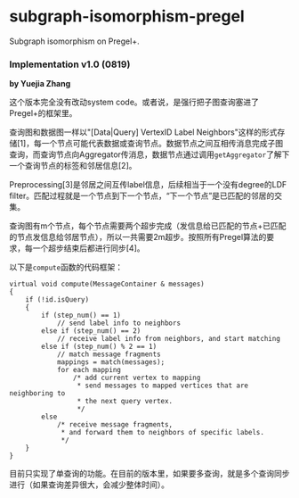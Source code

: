 # subgraph-isomorphism-pregel
Subgraph isomorphism on Pregel+.

### Implementation v1.0 (0819) 
**by Yuejia Zhang**

这个版本完全没有改动system code。或者说，是强行把子图查询塞进了Pregel+的框架里。

查询图和数据图一样以"[Data|Query] VertexID Label Neighbors"这样的形式存储[1]，每一个节点可能代表数据或查询节点。数据节点之间互相传消息完成子图查询，而查询节点向Aggregator传消息，数据节点通过调用`getAggregator`了解下一个查询节点的标签和邻居信息[2]。

Preprocessing[3]是邻居之间互传label信息，后续相当于一个没有degree的LDF filter。匹配过程就是一个节点到下一个节点，“下一个节点”是已匹配的邻居的交集。

查询图有m个节点，每个节点需要两个超步完成（发信息给已匹配的节点+已匹配的节点发信息给邻居节点），所以一共需要2m超步。按照所有Pregel算法的要求，每一个超步结束后都进行同步[4]。

以下是`compute`函数的代码框架：

```
virtual void compute(MessageContainer & messages)
{
    if (!id.isQuery)
    {
        if (step_num() == 1)
            // send label info to neighbors
        else if (step_num() == 2)
            // receive label info from neighbors, and start matching
        else if (step_num() % 2 == 1)
            // match message fragments
            mappings = match(messages);
            for each mapping
                /* add current vertex to mapping
                 * send messages to mapped vertices that are neighboring to
                 * the next query vertex. 
                 */
        else 
            /* receive message fragments,
             * and forward them to neighbors of specific labels. 
             */       
    }
}
```

目前只实现了单查询的功能。在目前的版本里，如果要多查询，就是多个查询同步进行（如果查询差异很大，会减少整体时间）。

